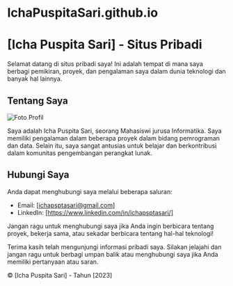 # IchaPuspitaSari.github.io

# [Icha Puspita Sari] - Situs Pribadi

Selamat datang di situs pribadi saya! Ini adalah tempat di mana saya berbagi pemikiran, proyek, dan pengalaman saya dalam dunia teknologi dan banyak hal lainnya.

## Tentang Saya

![Foto Profil]([link_ke_foto_profil.jpg](https://avatars.githubusercontent.com/u/117562736?v=4))

Saya adalah Icha Puspita Sari, seorang Mahasiswi jurusa Informatika. Saya memiliki pengalaman dalam beberapa proyek dalam bidang pemrograman dan data. Selain itu, saya sangat antusias untuk belajar dan berkontribusi dalam komunitas pengembangan perangkat lunak.

## Hubungi Saya

Anda dapat menghubungi saya melalui beberapa saluran:

- Email: [ichapsptasari@gmail.com]
- LinkedIn: [https://www.linkedin.com/in/ichapsptasari/]

Jangan ragu untuk menghubungi saya jika Anda ingin berbicara tentang proyek, bekerja sama, atau sekadar berbicara tentang hal-hal teknologi!

Terima kasih telah mengunjungi informasi pribadi saya. Silakan jelajahi dan jangan ragu untuk berbagi umpan balik atau menghubungi saya jika Anda memiliki pertanyaan atau saran.

© [Icha Puspita Sari] - Tahun [2023]
